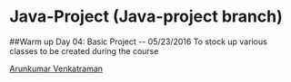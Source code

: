 # Java-Project (Java-project branch)

##Warm up Day 04: Basic Project -- 05/23/2016
To stock up various classes to be created during the course

[Arunkumar Venkatraman](http://sqasolution.com)
